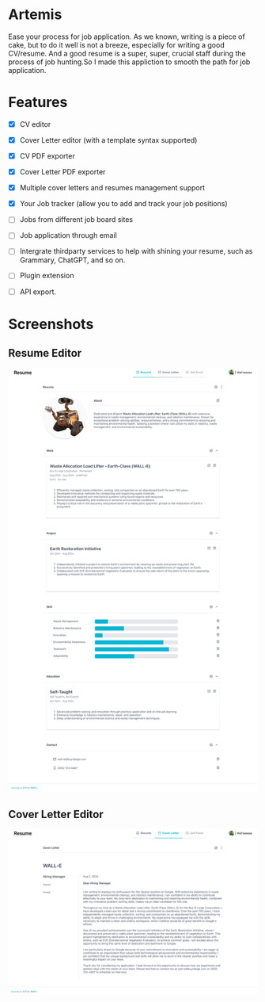 # Artemis

Ease your process for job application. As we known, writing is a piece of cake, but to do it well is not a breeze, especially for writing a good CV/resume. And a good resume is a super, super, crucial staff during the process of job hunting.So I made this appliction to smooth the path for job application. 

# Features

- [x] CV editor
- [x] Cover Letter editor (with a template syntax supported)
- [x] CV PDF exporter
- [x] Cover Letter PDF exporter
- [x] Multiple cover letters and resumes management support
- [x] Your Job tracker (allow you to add and track your job positions) 
- [ ] Jobs from different job board sites
- [ ] Job application through email
- [ ] Intergrate thirdparty services to help with shining your resume, such as Grammary, ChatGPT, and so on.
- [ ] Plugin extension
- [ ] API export.



# Screenshots

## Resume Editor

![resume editor](./docs/images/resume-page.png)

## Cover Letter Editor
![cover editor](./docs/images/cover-letter-page.png)



